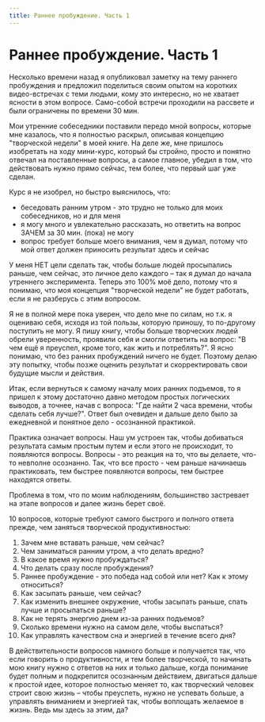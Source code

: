 ```yaml
---
title: Раннее пробуждение. Часть 1
---
```

# Раннее пробуждение. Часть 1

Несколько времени назад я опубликовал заметку на тему раннего пробуждения и предложил поделиться своим опытом на коротких видео-встречах с теми людьми, кому это интересно, но не хватает ясности в этом вопросе. Само-собой встречи проходили на рассвете и были ограничены по времени 30 мин.

Мои утренние собеседники поставили передо мной вопросы, которые мне казалось, что я полностью раскрыл, описывая концепцию "творческой недели" в моей книге. На деле же, мне пришлось изобретать на ходу мини-курс, который бы стройно, просто и понятно отвечал на поставленные вопросы, а самое главное, убедил в том, что действовать нужно прямо сейчас, тем более, что первый шаг уже сделан.

Курс я не изобрел, но быстро выяснилось, что:
- беседовать ранним утром - это трудно не только для моих собеседников, но и для меня
- я могу много и увлекательно рассказать, но ответить на вопрос ЗАЧЕМ за 30 мин. (пока) не могу
- вопрос требует больше моего внимания, чем я думал, потому что мой ответ должен приносить результат здесь и сейчас

У меня НЕТ цели сделать так, чтобы больше людей просыпались раньше, чем сейчас, это личное дело каждого – так я думал до начала утреннего эксперимента. Теперь это 100% моё дело, потому что я понимаю, что моя концепция "творческой недели" не будет работать, если я не разберусь с этим вопросом.

Я не в полной мере пока уверен, что дело мне по силам, но т.к. я оцениваю себя, исходя из той пользы, которую приношу, то по-другому поступить не могу. Я пишу книгу, чтобы больше творческих людей обрели уверенность, проявили себя и смогли ответить на вопрос: "В чем ещё я преуспел, кроме того, как жить и потреблять?". Я ясно понимаю, что без ранних пробуждений ничего не будет. Поэтому делаю эту попытку, чтобы позже оценить результат и скорректировать свои будущие мысли и действия.

Итак, если вернуться к самому началу моих ранних подъемов, то я пришел к этому достаточно давно методом простых логических выводов, а точнее, начав с вопроса: "Где найти 2 часа времени, чтобы сделать себя лучше?". Ответ был очевиден и дальше дело было за ежедневной и понятное дело - осознанной практикой.

Практика означает вопросы. Наш ум устроен так, чтобы добиваться результата самым простым путем и если этого не происходит, то появляются вопросы. Вопросы - это реакция на то, что вы делаете, что-то невполне осознанно. Так, что все просто - чем раньше начинаешь практиковать, тем быстрее появляются вопросы, тем быстрее находятся ответы. 

Проблема в том, что по моим наблюдениям, большинство застревает на этапе вопросов и далее жизнь берет своё.

10 вопросов, которые требуют самого быстрого и полного ответа прежде, чем заняться творческой продуктивностью: 
1. Зачем мне вставать раньше, чем сейчас?
2. Чем заниматься ранним утром, а что делать вредно?
3. В какое время нужно пробуждаться?
4. Что делать сразу после пробуждения? 
5. Раннее пробуждение - это победа над собой или нет? Как к этому относиться?
6. Как засыпать раньше, чем сейчас?
7. Как изменить внешнее окружение, чтобы засыпать раньше, спать лучше и просыпаться раньше?
8. Как не терять энергию днем из-за ранних подъемов?
9. Сколько времени нужно на самом деле, чтобы выспаться?
10. Как управлять качеством сна и энергией в течение всего дня?

В действительности вопросов намного больше и получается так, что если говорить о продуктивности, и тем более творческой, то начинать мою книгу нужно с ответов на них и только дальше, когда понимание будет полным и подкрепится осознанным действием, двигаться дальше к простой идее, которое полностью меняет то, как творческий человек строит свою жизнь – чтобы преуспеть, нужно не успевать больше, а управлять вниманием и энергией так, чтобы воплощать желаемое в жизнь. Ведь мы здесь за этим, да?